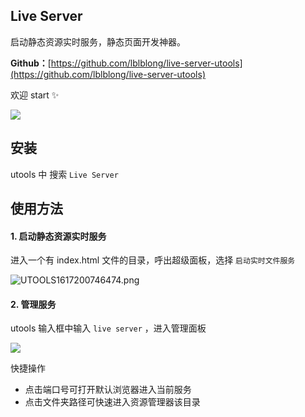 ## Live Server

启动静态资源实时服务，静态页面开发神器。

**Github：**[https://github.com/lblblong/live-server-utools](https://github.com/lblblong/live-server-utools)

欢迎 start ✨

![](https://files.catbox.moe/zr51mx.gif)




## 安装

utools 中 搜索 `Live Server` 



## 使用方法

#### 1. 启动静态资源实时服务

进入一个有 index.html 文件的目录，呼出超级面板，选择 `启动实时文件服务`

![UTOOLS1617200746474.png](https://img02.sogoucdn.com/app/a/100520146/ca75ed8756b0d23f7b5a2c40c9b7e076)



#### 2. 管理服务

utools 输入框中输入 `live server` ，进入管理面板

![](https://files.catbox.moe/8c4nw9.png)



快捷操作

- 点击端口号可打开默认浏览器进入当前服务
- 点击文件夹路径可快速进入资源管理器该目录